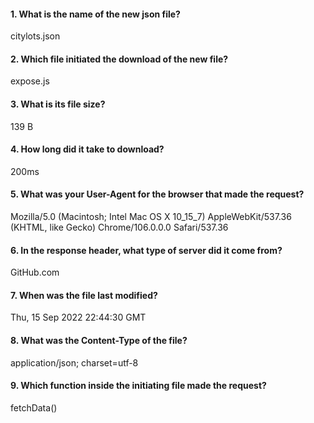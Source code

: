 #### 1. What is the name of the new json file?

citylots.json

#### 2. Which file initiated the download of the new file?

expose.js

#### 3. What is its file size?

139 B

#### 4. How long did it take to download?

200ms

#### 5. What was your User-Agent for the browser that made the request?

Mozilla/5.0 (Macintosh; Intel Mac OS X 10_15_7) AppleWebKit/537.36 (KHTML, like Gecko) Chrome/106.0.0.0 Safari/537.36

#### 6. In the response header, what type of server did it come from?

GitHub.com

#### 7. When was the file last modified?

Thu, 15 Sep 2022 22:44:30 GMT

#### 8. What was the Content-Type of the file?

application/json; charset=utf-8

#### 9. Which function inside the initiating file made the request?

fetchData()

